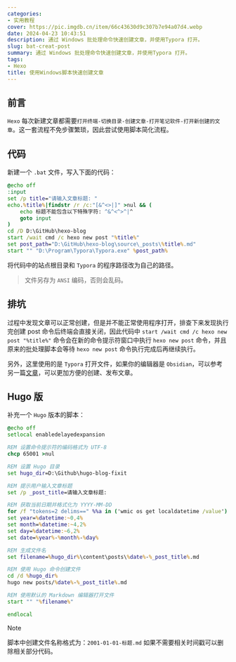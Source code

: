 ```yaml
---
categories: 
- 实用教程
cover: https://pic.imgdb.cn/item/66c43630d9c307b7e94a07d4.webp
date: 2024-04-23 10:43:51
description: 通过 Windows 批处理命令快速创建文章，并使用Typora 打开。
slug: bat-creat-post
summary: 通过 Windows 批处理命令快速创建文章，并使用Typora 打开。
tags:
- Hexo
title: 使用Windows脚本快速创建文章
---
```

## 前言

`Hexo` 每次新建文章都需要`打开终端-切换目录-创建文章-打开笔记软件-打开新创建的文章`。这一套流程不免步骤繁琐，因此尝试使用脚本简化流程。

## 代码

新建一个 `.bat` 文件，写入下面的代码：

```bat
@echo off
:input
set /p title="请输入文章标题: "
echo.%title%|findstr /r /c:"[&^<>|]" >nul && (
    echo 标题不能包含以下特殊字符: ^&^<^>^|^
    goto input
)
cd /D D:\GitHub\hexo-blog
start /wait cmd /c hexo new post "%title%"
set post_path="D:\GitHub\hexo-blog\source\_posts\%title%.md"
start "" "D:\Program\Typora\Typora.exe" %post_path%
```

将代码中的站点根目录和 `Typora` 的程序路径改为自己的路径。


> 文件另存为 `ANSI` 编码，否则会乱码。


## 排坑

过程中发现文章可以正常创建，但是并不能正常使用程序打开，排查下来发现执行完创建 post 命令后终端会直接关闭，因此代码中 `start /wait cmd /c hexo new post "%title%"` 命令会在新的命令提示符窗口中执行 `hexo new post` 命令，并且原来的批处理脚本会等待 `hexo new post` 命令执行完成后再继续执行。

另外，这里使用的是 `Typora` 打开文件，如果你的编辑器是 `Obsidian`，可以参考另一篇[文章](https://blog.grew.cc/posts/obsidian-hugo)，可以更加方便的创建、发布文章。



## Hugo 版

补充一个 `Hugo` 版本的脚本：

```bat
@echo off
setlocal enabledelayedexpansion

REM 设置命令提示符的编码格式为 UTF-8
chcp 65001 >nul

REM 设置 Hugo 目录
set hugo_dir=D:\Github\hugo-blog-fixit

REM 提示用户输入文章标题
set /p _post_title=请输入文章标题: 

REM 获取当前日期并格式化为 YYYY-MM-DD
for /f "tokens=2 delims==" %%a in ('wmic os get localdatetime /value') do set datetime=%%a
set year=%datetime:~0,4%
set month=%datetime:~4,2%
set day=%datetime:~6,2%
set date=%year%-%month%-%day%

REM 生成文件名
set filename=%hugo_dir%\content\posts\%date%-%_post_title%.md

REM 使用 Hugo 命令创建文件
cd /d %hugo_dir%
hugo new posts/%date%-%_post_title%.md

REM 使用默认的 Markdown 编辑器打开文件
start "" "%filename%"

endlocal
```

> [!note]
>
> 脚本中创建文件名称格式为：`2001-01-01-标题.md` 如果不需要相关时间戳可以删除相关部分代码。

